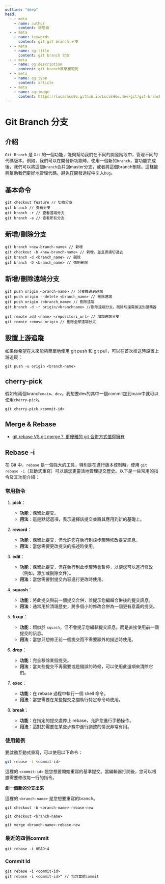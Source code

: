 ```yaml
---
outline: "deep"
head:
  - - meta
    - name: author
      content: 許恩綸
  - - meta
    - name: keywords
      content: git,git branch,分支
  - - meta
    - name: og:title
      content: git branch 分支
  - - meta
    - name: og:description
      content: git branch教學和範例
  - - meta
    - name: og:type
      content: article
  - - meta
    - name: og:image
      content: https://lucashsu95.github.io/LucasHsu.dev/git/git-branch.html
---
```

# Git Branch 分支

## 介紹
`Git Branch` 是 `Git` 的一個功能，能夠幫助我們在不同的開發階段中，管理不同的代碼版本。例如，我們可以在開發新功能時，使用一個新的`branch`，當功能完成後，我們可以將這個`branch`合并回master分支，或者將這個branch刪除。這樣能夠幫助我們更好地管理代碼，避免在開發過程中引入`bug`。

## 基本命令

```shell
git checkout feature // 切換分支
git branch // 查看分支
git branch -r // 查看遠端分支
git branch -a // 查看所有分支
```

## 新增/刪除**分支**
```shell
git branch <new-branch-name> // 新增
git checkout -b <new-branch-name> // 新增，並且直接切過去
git branch -d <branch_name> // 刪除
git branch -D <branch_name> // 強制刪除
```

## 新增/刪除**遠端分支**
```shell
git push origin <branch-name> // 分支推送到遠端
git push origin --delete <branch_name> // 刪除遠端
git push origin :<branch_name> // 刪除遠端
git branch -d -r origin/<branchname> //刪除遠端分支，刪除后還需推送到服務器

git remote add <name> <repositori_url> // 增加遠端分支
git remote remove origin // 刪除全部遠端分支
```

## 設置上游追蹤

如果你希望在未來能夠簡單地使用 git push 和 git pull，可以在首次推送時設置上游追蹤：

```shell
git push -u origin <branch-name>
```

## cherry-pick

假如有兩個branch:`main`、`dev`，我想要dev的其中一個commit加到main中就可以使用`cherry-pick`。

```shell
git cherry-pick <commit-id>
```

## Merge & Rebase

- [git rebase VS git merge？ 更優雅的 git 合併方式值得擁有](https://www.cnblogs.com/FraserYu/p/11192840.html)

## Rebase -i

在 Git 中，`rebase` 是一個強大的工具，特別是在進行版本控制時。使用 `git rebase -i`（互動式重寫）可以讓您更靈活地管理提交歷史。以下是一些常用的指令及其功能介紹：

### 常用指令

1. **pick**：
   - **功能**：保留此提交。
   - **用法**：這是默認選項，表示選擇該提交並將其應用到新的基礎上。

2. **reword**：
   - **功能**：保留此提交，但允許您在執行到該步驟時修改提交訊息。
   - **用法**：當您需要更改提交的描述時使用。

3. **edit**：
   - **功能**：保留此提交，但在執行到此步驟時會暫停，以便您可以進行修改（例如，添加或刪除文件）。
   - **用法**：當您需要對提交內容進行更改時使用。

4. **squash**：
   - **功能**：將此提交與前一個提交合併，並提示您編輯合併後的提交訊息。
   - **用法**：通常用於清理歷史，將多個小的修改合併為一個更有意義的提交。

5. **fixup**：
   - **功能**：類似於 `squash`，但不會提示您編輯提交訊息，而是直接使用前一個提交的訊息。
   - **用法**：當您只想修正前一個提交而不需要額外的描述時使用。

6. **drop**：
   - **功能**：完全移除某個提交。
   - **用法**：當某些提交不再需要或是錯誤的時候，可以使用此選項來清除它們。

7. **exec**：
   - **功能**：在 rebase 過程中執行一個 shell 命令。
   - **用法**：當您需要在某些提交之間執行特定命令時使用。

8. **break**：
   - **功能**：在指定的提交處停止 rebase，允許您進行手動操作。
   - **用法**：這對於需要在某些步驟中進行調整的情況非常有用。

### 使用範例

要啟動互動式重寫，可以使用以下命令：

```bash
git rebase -i <commit-id>
```

這裡的 `<commit-id>` 是您想要開始重寫的基準提交。當編輯器打開後，您可以根據需要修改每一行的指令。

**創一個新的分支出來**

這裡的 `<branch-name>` 是您想要重寫的branch。

```shell
git checkout -b <branch-name>-rebase-new

git checkout <branch-name>

git merge <branch-name>-rebase-new
```

### 最近的四個commit

```shell
git rebase -i HEAD~4
```
### Commit Id

```shell
git rebase -i <commit-id>
git rebase -i <commit-id>^ // 包含當前commit
```
